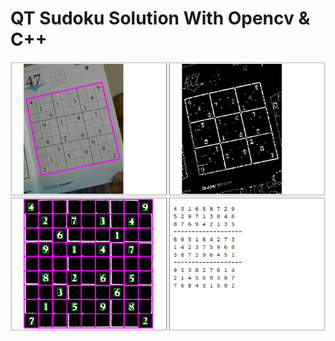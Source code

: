 # QT Sudoku Solution With Opencv & C++

![image](https://github.com/minasanohayo/QSudoku/blob/main/test.png "preview")
